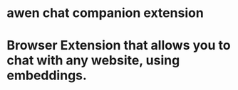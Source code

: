 # awen chat companion extension

# Browser Extension that allows you to chat with any website, using embeddings.
